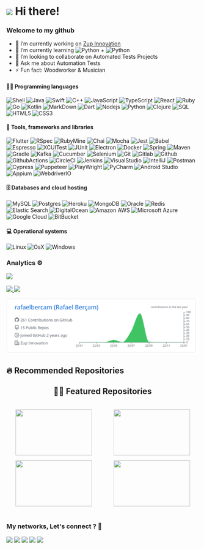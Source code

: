 
<h1 id="home"><img src="https://media0.giphy.com/media/ZYEc9eVxlZWWu4VnQu/giphy.gif" width="80"/> Hi there!</h1>

### Welcome to my github 

- 🔭 I’m currently working on [Zup Innovation](https://github.com/ZupIT)
- 🌱 I’m currently learning ![Python](https://img.shields.io/badge/-Python%20-%23525252.svg?style=flat&logo=Python&) + ![Python](https://img.shields.io/badge/-FastAPI%20-%23525252.svg?style=flat&logo=Python&)
- 👯 I’m looking to collaborate on Automated Tests Projects
- 💬 Ask me about Automation Tests
- ⚡ Fun fact: Woodworker & Musician


#### 👨‍💻 Programming languages
![Shell](https://img.shields.io/badge/Shell%20-%23525252.svg?style=flat&logo=gnu-bash&)
![Java](https://img.shields.io/badge/-Java%20-%23525252.svg?style=flat&logo=Java&logoColor=white&)
![Swift](https://img.shields.io/badge/-Swift%20-%23525252.svg?style=flat&logo=Swift)
![C++](https://img.shields.io/badge/-C++%20-%23525252.svg?style=flat-square&logo=c)
![JavaScript](https://img.shields.io/badge/-JavaScript%20-%23525252.svg?style=flat&logo=JavaScript&logoColor=yellow&)
![TypeScript](https://img.shields.io/badge/-TypeScript%20-%23525252.svg?style=flat&logo=TypeScript&logoColor=blue&)
![React](https://img.shields.io/badge/-React%20-%23525252.svg?style=flat&logo=React&logoColor=blue&)
![Ruby](https://img.shields.io/badge/-Ruby%20-%23525252.svg?style=flat&logo=Ruby&logoColor=red&)
![Go](https://img.shields.io/badge/-Golang%20-%23525252.svg?style=flat&logo=go&)
![Kotlin](https://img.shields.io/badge/-Kotlin%20-%23525252.svg?style=flat&logo=kotlin&)
![MarkDown](https://img.shields.io/badge/-Markdown%20-%23525252.svg?style=flat&logo=markdown&)
![Dart](https://img.shields.io/badge/-Dart%20-%23525252.svg?style=flat&logo=Dart&logoColor=blue&)
![Nodejs](https://img.shields.io/badge/-Nodejs%20-%23525252.svg?style=flat&logo=node.js&)
![Python](https://img.shields.io/badge/-Python%20-%23525252.svg?style=flat&logo=Python&)
![Clojure](https://img.shields.io/badge/-Clojure%20-%23525252.svg?style=flat&logo=Clojure&)
![SQL](https://img.shields.io/badge/SQL%20-%23525252.svg?style=flat&logo=amazon-dynamodb&)
![HTML5](https://img.shields.io/badge/-HTML5%20-%23525252.svg?style=flat-square&logo=html5&logoColor=orange)
![CSS3](https://img.shields.io/badge/-CSS3%20-%23525252.svg?style=flat-square&logo=css3&logoColor=blue)

#### 🧰 Tools, frameworks and libraries

![Flutter](https://img.shields.io/badge/-Flutter%20-%23525252.svg?style=flat&logo=Flutter&logoColor=blue&)
![RSpec](https://img.shields.io/badge/-RSpec%20-%23525252.svg?style=flat&logo=ruby&logoColor=red&)
![RubyMine](https://img.shields.io/badge/-RubyMine%20-%23525252.svg?style=flat&logo=JetBrains&logoColor=red&)
![Chai](https://img.shields.io/badge/-Chai%20-%23525252.svg?style=flat&logo=Chai&logoColor=red&)
![Mocha](https://img.shields.io/badge/-Mocha%20-%23525252.svg?style=flat&logo=Mocha&)
![Jest](https://img.shields.io/badge/-Jest%20-%23525252.svg?style=flat&logo=Jest&logoColor=pink&)
![Babel](https://img.shields.io/badge/-Babel%20-%23525252.svg?style=flat&logo=Babel&)
![Espresso](https://img.shields.io/badge/-Espresso%20-%23525252.svg?style=flat&logo=android&logoColor=green&)
![XCUITest](https://img.shields.io/badge/-XCUITest%20-%23525252.svg?style=flat&logo=apple&)
![JUnit](https://img.shields.io/badge/-JUnit%20-%23525252.svg?style=flat&logo=cachet&)
![Electron](https://img.shields.io/badge/-Electron%20-%23525252.svg?style=flat&logo=Electron&logoColor=white&)
![Docker](https://img.shields.io/badge/-Docker%20-%23525252.svg?style=flat&logo=docker&)
![Spring](https://img.shields.io/badge/-Spring%20-%23525252.svg?style=flat&logo=spring&logoColor=green&)
![Maven](https://img.shields.io/badge/-Maven%20-%23525252.svg?style=flat&logo=apache-maven&logoColor=ffb9b4&)
![Gradle](https://img.shields.io/badge/-Gradle%20-%23525252.svg?style=flat&logo=Gradle&)
![Kafka](https://img.shields.io/badge/-Kafka%20-%23525252.svg?style=flat&logo=apache-kafka&)
![Cucumber](https://img.shields.io/badge/-Cucumber%20-%23525252.svg?style=flat&logo=cucumber&)
![Selenium](https://img.shields.io/badge/-Selenium%20-%23525252.svg?style=flat&logo=selenium&)
![Git](https://img.shields.io/badge/-Git%20-%23525252.svg?style=flat&logo=git&)
![Gitlab](https://img.shields.io/badge/-Gitlab%20-%23525252.svg?style=flat&logo=Gitlab&)
![Github](https://img.shields.io/badge/-GitHub%20-%23525252.svg?style=flat&logo=github&)
![GithubActions](https://img.shields.io/badge/GitHub%20Actions%20%20-%23525252.svg?style=flat&logo=github-actions&logoColor=white&)
![CircleCI](https://img.shields.io/badge/CircleCI%20-%23525252.svg?style=flat&logo=circleci&logoColor=white&)
![Jenkins](https://img.shields.io/badge/Jenkins%20-%23525252.svg?style=flat&logo=Jenkins&)
![VisualStudio](https://img.shields.io/badge/-Visual%20Studio%20Code%20-%23525252.svg?style=flat&logo=visual-studio-code&logoColor=007ACC&)
![IntelliJ](https://img.shields.io/badge/-IntelliJ%20-%23525252.svg?style=flat&logo=jetbrains&)
![Postman](https://img.shields.io/badge/-Postman%20-%23525252.svg?style=flat&logo=postman&)
![Cypress](https://img.shields.io/badge/-Cypress%20-%23525252.svg?style=flat&logo=cypress&)
![Puppeteer](https://img.shields.io/badge/-Puppeteer%20-%23525252.svg?style=flat&logo=Puppeteer&logoColor=white&)
![PlayWright](https://img.shields.io/badge/-Playwright%20-%23525252.svg?style=flat&logo=Microsoft&logoColor=blue&)
![PyCharm](https://img.shields.io/badge/-PyCharm%20-%23525252.svg?style=flat&logo=Pycharm&logoColor=green&)
![Android Studio](https://img.shields.io/badge/-AndroidStudio%20-%23525252.svg?style=flat&logo=android-studio&)
![Appium](https://img.shields.io/badge/-Appium%20-%23525252.svg?style=flat&logo=selenium&logoColor=purple&)
![WebdriverIO](https://img.shields.io/badge/-WebdriverIO%20-%23525252.svg?style=flat&logo=WebdriverIO)



#### 🗄️ Databases and cloud hosting

![MySQL](https://img.shields.io/badge/-MySQL%20-%23525252.svg?style=flat&logo=mysql&logoColor=white&)
![Postgres](https://img.shields.io/badge/-PostgreSQL%20-%23525252.svg?style=flat&logo=postgresql&)
![Heroku](https://img.shields.io/badge/Heroku%20-%23525252.svg?style=flat&logo=Heroku&logoColor=purple&)
![MongoDB](https://img.shields.io/badge/MongoDB%20-%23525252.svg?style=flat&logo=MongoDB&)
![Oracle](https://img.shields.io/badge/Oracle%20-%23525252.svg?style=flat&logo=Oracle&logoColor=red&)
![Redis](https://img.shields.io/badge/Redis%20-%23525252.svg?style=flat&logo=Redis&)
![Elastic Search](https://img.shields.io/badge/-ElasticSearch%20-%23525252.svg?style=flat-square&logo=elasticsearch)
![DigitalOcean](https://img.shields.io/badge/-Digital%20Ocean%20-%23525252.svg??style=flat-square&logo=digitalocean)
![Amazon AWS](https://img.shields.io/badge/Amazon%20AWS%20-%23525252.svg?style=flat-square&logo=amazon-aws&logoColor=orange)
![Microsoft Azure](https://img.shields.io/badge/Microsoft%20Azure%20-%23525252.svg?style=flat-square&logo=microsoft-azure&logoColor=blue)
![Google Cloud](https://img.shields.io/badge/Google%20Cloud%20-%23525252.svg?style=flat-square&logo=google-cloud)
![BitBucket](https://img.shields.io/badge/-BitBucket%20-%23525252.svg?style=flat-square&logo=bitbucket&logoColor=blue)



#### 💻 Operational systems
![Linux](https://img.shields.io/badge/-Linux%20-%23525252.svg?style=flat&logo=linux&logoColor=white&)
![OsX](https://img.shields.io/badge/-MacOS%20-%23525252.svg?style=flat&logo=apple&)
![Windows](https://img.shields.io/badge/-Windows%20-%23525252.svg?style=flat&logo=Windows&)


### Analytics ⚙️
  
<p align="left">
  <img height="180em" src="https://github-readme-streak-stats.herokuapp.com/?user=rafaelbercam" />
</p>  
  
<p align="left">
<a href="https://github.com/rafaelbercam">
  <img height="180em" src="https://github-readme-stats.vercel.app/api/?username=rafaelbercam&count_private=true&show_icons=true"/>
  <img height="180em" src="https://github-readme-stats.vercel.app/api/top-langs/?username=rafaelbercam&layout=compact&langs_count=8&hide=HCL"/>
</a>
</p>



[![](https://raw.githubusercontent.com/rafaelbercam/profile-summary-cards/master/profile-summary-card-output/github/0-profile-details.svg)](https://github.com/vn7n24fzkq/github-profile-summary-cards)




## 🔥 Recommended Repositories

<h2 align="center">👨‍💻 Featured Repositories </h2>
<br>
<div align="center" style="display: grid; grid-template-columns: repeat(2, 1fr); gap: 10px;">
  <a href="https://github.com/rafaelbercam/courses-and-training" title="Cursos e Treinamentos">
    <img width="200" height="120" src="https://github-readme-stats.vercel.app/api/pin/?username=rafaelbercam&repo=courses-and-training&theme=react&border_color=61dafb&border_radius=10">
  </a>
  <a href="https://github.com/rafaelbercam/boilerplate-api-test-rest-assured" title="API Testing with Java">
    <img width="200" height="120" src="https://github-readme-stats.vercel.app/api/pin/?username=rafaelbercam&repo=boilerplate-api-test-rest-assured&theme=react&border_color=61dafb&border_radius=10">
  </a>
  <a href="https://github.com/rafaelbercam/boilerplates" title="Boilerplates">
    <img width="200" height="120" src="https://github-readme-stats.vercel.app/api/pin/?username=rafaelbercam&repo=Boilerplates&theme=react&border_color=61dafb&border_radius=10">
  </a>
  <a href="https://github.com/rafaelbercam/api-tests-typescript" title="API Tests with TypeScript">
    <img width="200" height="120" src="https://github-readme-stats.vercel.app/api/pin/?username=rafaelbercam&repo=api-tests-typescript&theme=react&border_color=61dafb&border_radius=10">
  </a>
</div>
<br/>



### My networks, Let's connect ? 🤝

<p align="left">
<a href="https://www.linkedin.com/in/rafaelbercam/"><img src="https://img.shields.io/badge/-rafaelbercam-0077B5?style=flat&logo=Linkedin&logoColor=white"/></a>
<a href="https://twitter.com/rbercam"><img src="https://img.shields.io/badge/-@rbercam-%231DA1F2?style=flat&logo=twitter&logoColor=white"/></a>
<a href="https://medium.com/@faelbercam"><img src="https://img.shields.io/badge/-@faelbercam-%2312100E?style=flat&logo=medium&logoColor=white"/></a>
<a href="https://dev.to/rafaelbercam"><img src="https://img.shields.io/badge/-rafaelbercam-%2312100E?style=flat&logo=dev.to&logoColor=white"/></a>
<a href="mailto:faelbercam@gmail.com"><img src="https://img.shields.io/badge/-faelbercam@gmail.com-D14836?style=flat&logo=Gmail&logoColor=white"/></a>
</p>

